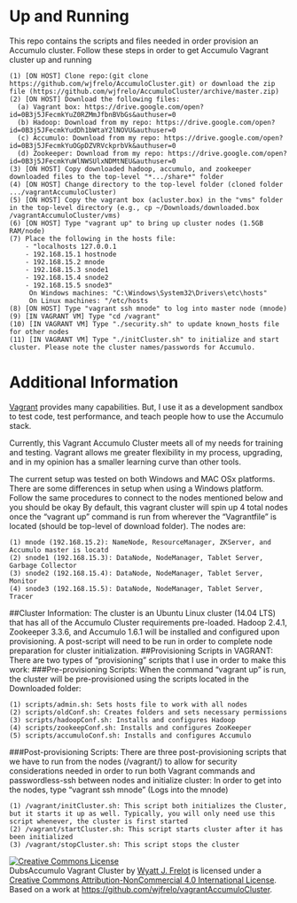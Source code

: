 # Up and Running
This repo contains the scripts and files needed in order provision an Accumulo cluster.
Follow these steps in order to get Accumulo Vagrant cluster up and running
```
(1) [ON HOST] Clone repo:(git clone https://github.com/wjfrelo/AccumuloCluster.git) or download the zip file (https://github.com/wjfrelo/AccumuloCluster/archive/master.zip) 
(2) [ON HOST] Download the following files:
  (a) Vagrant box: https://drive.google.com/open?id=0B3j5JFecmkYuZ0RZMmJfbnBVbGs&authuser=0
  (b) Hadoop: Download from my repo: https://drive.google.com/open?id=0B3j5JFecmkYudDh1bWtaY2lNOVU&authuser=0
  (c) Accumulo: Download from my repo: https://drive.google.com/open?id=0B3j5JFecmkYuOGpDZVRVckprbVk&authuser=0
  (d) Zookeeper: Download from my repo: https://drive.google.com/open?id=0B3j5JFecmkYuWlNWSUlxNDMtNEU&authuser=0
(3) [ON HOST] Copy downloaded hadoop, accumulo, and zookeeper downloaded files to the top-level "*.../share*" folder
(4) [ON HOST] Change directory to the top-level folder (cloned folder .../vagrantAccumuloCluster)
(5) [ON HOST] Copy the vagrant box (acluster.box) in the "vms" folder in the top-level directory (e.g., cp ~/Downloads/downloaded.box /vagrantAccumuloCluster/vms)
(6) [ON HOST] Type "vagrant up" to bring up cluster nodes (1.5GB RAM/node)
(7) Place the following in the hosts file:
	- "localhosts 127.0.0.1
	- 192.168.15.1 hostnode
	- 192.168.15.2 mnode
	- 192.168.15.3 snode1
	- 192.168.15.4 snode2
	- 192.168.15.5 snode3"
     On Windows machines: "C:\Windows\System32\Drivers\etc\hosts"
     On Linux machines: "/etc/hosts
(8) [ON HOST] Type "vagrant ssh mnode" to log into master node (mnode)
(9) [IN VAGRANT VM] Type "cd /vagrant"
(10) [IN VAGRANT VM] Type "./security.sh" to update known_hosts file for other nodes
(11) [IN VAGRANT VM] Type "./initCluster.sh" to initialize and start cluster. Please note the cluster names/passwords for Accumulo.
```
# Additional Information

[Vagrant](https://docs.vagrantup.com/v2/) provides many capabilities. But, I use it as a development sandbox to test code, test performance, and teach people how to use the Accumulo stack. 

Currently, this Vagrant Accumulo Cluster meets all of my needs for training and testing. Vagrant allows me greater flexibility in my process, upgrading, and in my opinion has a smaller learning curve than other tools.

The current setup was tested on both Windows and MAC OSx platforms. There are some differences in setup when using a Windows platform. Follow the same procedures to connect to the nodes mentioned below and you should be okay 
By default, this vagrant cluster will spin up 4 total nodes once the “vagrant up” command is run from wherever the “Vagrantfile” is located (should be top-level of download folder). The nodes are:
```
(1)	mnode (192.168.15.2): NameNode, ResourceManager, ZKServer, and Accumulo master is locatd
(2)	snode1 (192.168.15.3): DataNode, NodeManager, Tablet Server, Garbage Collector
(3)	snode2 (192.168.15.4): DataNode, NodeManager, Tablet Server, Monitor
(4)	snode3 (192.168.15.5): DataNode, NodeManager, Tablet Server, Tracer
```
##Cluster Information:
The cluster is an Ubuntu Linux cluster (14.04 LTS) that has all of the Accumulo Cluster requirements pre-loaded.  Hadoop 2.4.1, Zookeeper 3.3.6, and Accumulo 1.6.1 will be installed and configured upon provisioning. A post-script will need to be run in order to complete node preparation for cluster initialization.
##Provisioning Scripts in VAGRANT:
There are two types of “provisioning” scripts that I use in order to make this work:
###Pre-provisioning Scripts:
When the command “vagrant up” is run, the cluster will be pre-provisioned using the scripts located in the Downloaded folder:
```
(1)	scripts/admin.sh: Sets hosts file to work with all nodes
(2)	scripts/oldConf.sh: Creates folders and sets necessary permissions
(3)	scripts/hadoopConf.sh: Installs and configures Hadoop
(4)	scripts/zookeepConf.sh: Installs and configures ZooKeeper
(5)	scripts/accumuloConf.sh: Installs and configures Accumulo
```
###Post-provisioning Scripts:
There are three post-provisioning scripts that we have to run from the nodes (/vagrant/) to allow for security considerations needed in order to run both Vagrant commands and passwordless-ssh between nodes and initialize cluster:
In order to get into the nodes, type “vagrant ssh mnode” (Logs into the mnode)
```
(1)	/vagrant/initCluster.sh: This script both initializes the Cluster, but it starts it up as well. Typically, you will only need use this script whenever, the cluster is first started 
(2)	/vagrant/startCluster.sh: This script starts cluster after it has been initialized
(3)	/vagrant/stopCluster.sh: This script stops the cluster
```
<a rel="license" href="http://creativecommons.org/licenses/by-nc/4.0/"><img alt="Creative Commons License" style="border-width:0" src="https://i.creativecommons.org/l/by-nc/4.0/88x31.png" /></a><br /><span xmlns:dct="http://purl.org/dc/terms/" property="dct:title">DubsAccumulo Vagrant Cluster</span> by <a xmlns:cc="http://creativecommons.org/ns#" href="https://github.com/wjfrelo/vagrantAccumuloCluster" property="cc:attributionName" rel="cc:attributionURL">Wyatt J. Frelot</a> is licensed under a <a rel="license" href="http://creativecommons.org/licenses/by-nc/4.0/">Creative Commons Attribution-NonCommercial 4.0 International License</a>.<br />Based on a work at <a xmlns:dct="http://purl.org/dc/terms/" href="https://github.com/wjfrelo/vagrantAccumuloCluster" rel="dct:source">https://github.com/wjfrelo/vagrantAccumuloCluster</a>.
